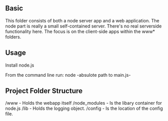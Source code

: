 Basic
---------
This folder consists of both a node server app and a web application. The node part is really 
a small self-contained server. There's no real serverside functionality here. The focus is 
on the client-side apps within the www* folders.  

Usage
-------
Install node.js

From the command line run: 
node -absulote path to main.js-

Project Folder Structure
--------------------------
/www - 			Holds the webapp itself
/node_modules - Is the libary container for node.js
/lib - 			Holds the logging object.
/config - 		Is the location of the config file.
